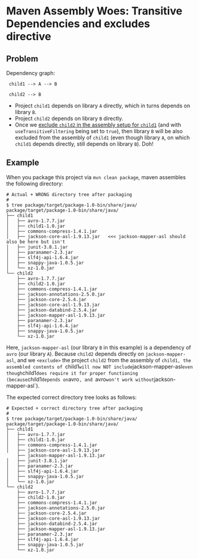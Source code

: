 # Maven Assembly Woes: Transitive Dependencies and excludes directive

## Problem

Dependency graph:

```
 child1 --> A --> B

 child2 --> B
```

* Project `child1` depends on library `A` directly, which in turns depends on library `B`.
* Project `child2` depends on library `B` directly.
* Once we [exclude `child2` in the assembly setup for `child1`](package/src/assembly/package.xml#L23-L25)
  (and with `useTransitiveFiltering` being set to `true`),
  then library `B` will be also excluded from the assembly of `child1` (even though library `A`,
  on which `child1` depends directly, still depends on library `B`).  Doh!


## Example

When you package this project via `mvn clean package`, maven assembles the following directory:

```shell
# Actual + WRONG directory tree after packaging
#
$ tree package/target/package-1.0-bin/share/java/
package/target/package-1.0-bin/share/java/
├── child1
│   ├── avro-1.7.7.jar
│   ├── child1-1.0.jar
│   ├── commons-compress-1.4.1.jar
│   ├── jackson-core-asl-1.9.13.jar   <<< jackson-mapper-asl should also be here but isn't
│   ├── junit-3.8.1.jar
│   ├── paranamer-2.3.jar
│   ├── slf4j-api-1.6.4.jar
│   ├── snappy-java-1.0.5.jar
│   └── xz-1.0.jar
└── child2
    ├── avro-1.7.7.jar
    ├── child2-1.0.jar
    ├── commons-compress-1.4.1.jar
    ├── jackson-annotations-2.5.0.jar
    ├── jackson-core-2.5.4.jar
    ├── jackson-core-asl-1.9.13.jar
    ├── jackson-databind-2.5.4.jar
    ├── jackson-mapper-asl-1.9.13.jar
    ├── paranamer-2.3.jar
    ├── slf4j-api-1.6.4.jar
    ├── snappy-java-1.0.5.jar
    └── xz-1.0.jar
```

Here, `jackson-mapper-asl` (our library `B` in this example) is a dependency of `avro` (our library `A`).
Because `child2` depends directly on `jackson-mapper-asl`, and we `<exclude>` the project `child2` from
the assembly of `child1, the assembled contents of `child1` will now NOT include `jackson-mapper-asl`
even though `child1` does require it for proper functioning (because `child1` depends on `avro`, and
`avro` won't work without `jackson-mapper-asl`).

The expected correct directory tree looks as follows:

```
# Expected + correct directory tree after packaging
#
$ tree package/target/package-1.0-bin/share/java/
package/target/package-1.0-bin/share/java/
├── child1
│   ├── avro-1.7.7.jar
│   ├── child1-1.0.jar
│   ├── commons-compress-1.4.1.jar
│   ├── jackson-core-asl-1.9.13.jar
    ├── jackson-mapper-asl-1.9.13.jar
│   ├── junit-3.8.1.jar
│   ├── paranamer-2.3.jar
│   ├── slf4j-api-1.6.4.jar
│   ├── snappy-java-1.0.5.jar
│   └── xz-1.0.jar
└── child2
    ├── avro-1.7.7.jar
    ├── child2-1.0.jar
    ├── commons-compress-1.4.1.jar
    ├── jackson-annotations-2.5.0.jar
    ├── jackson-core-2.5.4.jar
    ├── jackson-core-asl-1.9.13.jar
    ├── jackson-databind-2.5.4.jar
    ├── jackson-mapper-asl-1.9.13.jar
    ├── paranamer-2.3.jar
    ├── slf4j-api-1.6.4.jar
    ├── snappy-java-1.0.5.jar
    └── xz-1.0.jar
```
